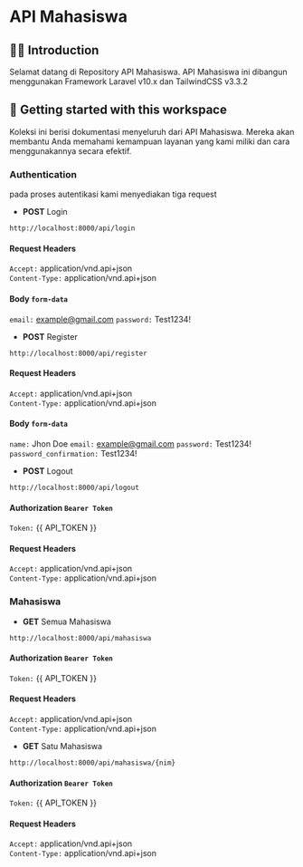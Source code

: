 # API Mahasiswa

## 👋🏻 Introduction
Selamat datang di Repository API Mahasiswa. API Mahasiswa ini dibangun menggunakan Framework Laravel v10.x dan TailwindCSS v3.3.2

## 🚀 Getting started with this workspace
Koleksi ini berisi dokumentasi menyeluruh dari API Mahasiswa. Mereka akan membantu Anda memahami kemampuan layanan yang kami miliki dan cara menggunakannya secara efektif.

### Authentication
pada proses autentikasi kami menyediakan tiga request

- **POST** Login
``` url
http://localhost:8000/api/login
```
   #### Request Headers
   `Accept:` application/vnd.api+json  
   `Content-Type:` application/vnd.api+json  
   #### Body `form-data`
   `email:` example@gmail.com
   `password:` Test1234!
   
- **POST** Register
``` url
http://localhost:8000/api/register
```
   #### Request Headers
   `Accept:` application/vnd.api+json  
   `Content-Type:` application/vnd.api+json  
   #### Body `form-data`
   `name:` Jhon Doe
   `email:` example@gmail.com
   `password:` Test1234!
   `password_confirmation:` Test1234!
   
 - **POST** Logout
``` url
http://localhost:8000/api/logout
```
   #### Authorization `Bearer Token`
   `Token:` {{ API_TOKEN }} 
   #### Request Headers
   `Accept:` application/vnd.api+json  
   `Content-Type:` application/vnd.api+json 
  

### Mahasiswa
- **GET** Semua Mahasiswa
``` url
http://localhost:8000/api/mahasiswa
```
   #### Authorization `Bearer Token`
   `Token:` {{ API_TOKEN }} 
   #### Request Headers
   `Accept:` application/vnd.api+json  
   `Content-Type:` application/vnd.api+json
   
- **GET** Satu Mahasiswa
``` url
http://localhost:8000/api/mahasiswa/{nim}
```
   #### Authorization `Bearer Token`
   `Token:` {{ API_TOKEN }} 
   #### Request Headers
   `Accept:` application/vnd.api+json  
   `Content-Type:` application/vnd.api+json
